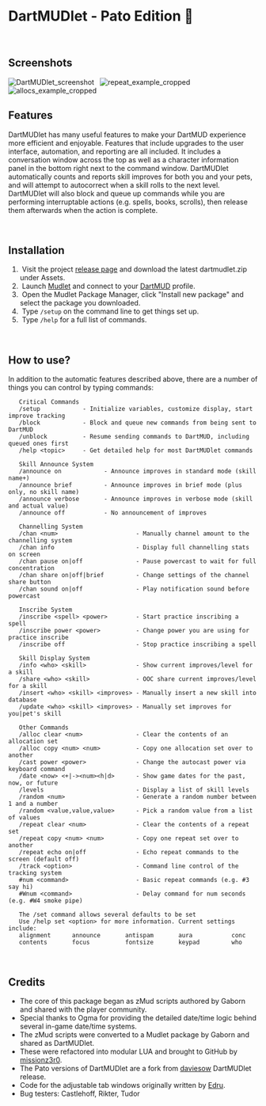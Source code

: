 # DartMUDlet  -  Pato Edition &#129414;

&nbsp;
## Screenshots
![DartMUDlet_screenshot](https://github.com/user-attachments/assets/06848f17-434d-40ec-86a4-ed44af8e1fd1)
&nbsp;
![repeat_example_cropped](https://github.com/user-attachments/assets/5cd282c7-ea0c-41b6-b86d-7c078fe23644)
&nbsp;
![allocs_example_cropped](https://github.com/user-attachments/assets/eeba2503-3f57-45a1-8362-2a4aa3de4c6d)
&nbsp;
## Features
DartMUDlet has many useful features to make your DartMUD experience more efficient and enjoyable. Features that include upgrades to the user interface, automation, and reporting are all included. It includes a conversation window across the top as well as a character information panel in the bottom right next to the command window. DartMUDlet automatically counts and reports skill improves for both you and your pets, and will attempt to autocorrect when a skill rolls to the next level. DartMUDlet will also block and queue up commands while you are performing interruptable actions (e.g. spells, books, scrolls), then release them afterwards when the action is complete.

&nbsp;
## Installation
1. &nbsp;Visit the project [release page](https://github.com/Pato-elf/dartmudlet/releases) and download the latest dartmudlet.zip under Assets.
2. &nbsp;Launch [Mudlet](https://www.mudlet.org/) and connect to your [DartMUD](http://ferdarchi.com) profile.
3. &nbsp;Open the Mudlet Package Manager, click "Install new package" and select the package you downloaded.
4. &nbsp;Type `/setup` on the command line to get things set up.
5. &nbsp;Type `/help` for a full list of commands.

&nbsp;
## How to use?
In addition to the automatic features described above, there are a number of things you can control by typing commands:

```
   Critical Commands
   /setup            - Initialize variables, customize display, start improve tracking
   /block            - Block and queue new commands from being sent to DartMUD
   /unblock          - Resume sending commands to DartMUD, including queued ones first
   /help <topic>     - Get detailed help for most DartMUDlet commands
```
```
   Skill Announce System
   /announce on            - Announce improves in standard mode (skill name+)
   /announce brief         - Announce improves in brief mode (plus only, no skill name)
   /announce verbose       - Announce improves in verbose mode (skill and actual value)
   /announce off           - No announcement of improves
```
```
   Channelling System
   /chan <num>                      - Manually channel amount to the channelling system
   /chan info                       - Display full channelling stats on screen
   /chan pause on|off               - Pause powercast to wait for full concentration
   /chan share on|off|brief         - Change settings of the channel share button
   /chan sound on|off               - Play notification sound before powercast
```
```
   Inscribe System
   /inscribe <spell> <power>        - Start practice inscribing a spell
   /inscribe power <power>          - Change power you are using for practice inscribe
   /inscribe off                    - Stop practice inscribing a spell
```
```
   Skill Display System
   /info <who> <skill>              - Show current improves/level for a skill
   /share <who> <skill>             - OOC share current improves/level for a skill
   /insert <who> <skill> <improves> - Manually insert a new skill into database
   /update <who> <skill> <improves> - Manually set improves for you|pet's skill
```
```
   Other Commands
   /alloc clear <num>               - Clear the contents of an allocation set
   /alloc copy <num> <num>          - Copy one allocation set over to another
   /cast power <power>              - Change the autocast power via keyboard command
   /date <now> <+|-><num><h|d>      - Show game dates for the past, now, or future
   /levels                          - Display a list of skill levels
   /random <num>                    - Generate a random number between 1 and a number
   /random <value,value,value>      - Pick a random value from a list of values
   /repeat clear <num>              - Clear the contents of a repeat set
   /repeat copy <num> <num>         - Copy one repeat set over to another
   /repeat echo on|off              - Echo repeat commands to the screen (default off)
   /track <option>                  - Command line control of the tracking system
   #num <command>                   - Basic repeat commands (e.g. #3 say hi)
   #Wnum <command>                  - Delay command for num seconds (e.g. #W4 smoke pipe)
```
```
   The /set command allows several defaults to be set
   Use /help set <option> for more information. Current settings include:
   alignment      announce       antispam       aura           conc
   contents       focus          fontsize       keypad         who
```
&nbsp;
## Credits
- The core of this package began as zMud scripts authored by Gaborn and shared with the player community.
- Special thanks to Ogma for providing the detailed date/time logic behind several in-game date/time systems.
- The zMud scripts were converted to a Mudlet package by Gaborn and shared as DartMUDlet.
- These were refactored into modular LUA and brought to GitHub by [missionz3r0](https://github.com/missionz3r0).
- The Pato versions of DartMUDlet are a fork from [daviesow](https://github.com/daviesow) DartMUDlet release.
- Code for the adjustable tab windows originally written by [Edru](https://github.com/Edru2).
- Bug testers: Castlehoff, Rikter, Tudor
